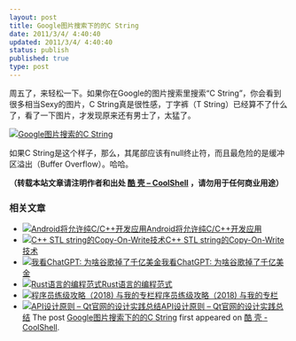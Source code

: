 ```yaml
---
layout: post
title: Google图片搜索下的的C String
date: 2011/3/4/ 4:40:40
updated: 2011/3/4/ 4:40:40
status: publish
published: true
type: post
---
```


周五了，来轻松一下。如果你在Google的图片搜索里搜索“C String”，你会看到很多相当Sexy的图片，C String真是很性感，丁字裤（T String）已经算不了什么了，看了一下图片，才发现原来还有男士了，太猛了。


[![](https://coolshell.cn/wp-content/uploads/2011/02/C_String.jpg "Google图片搜索的C String")](http://www.google.com.hk/images?hl=zh-cn&newwindow=1&safe=strict&q=C%20String&um=1&ie=UTF-8&source=og&sa=N&tab=wi&biw=1280&bih=677)


如果C String是这个样子，那么，其尾部应该有null终止符，而且最危险的是缓冲区溢出（Buffer Overflow）。哈哈。



**（转载本站文章请注明作者和出处 [酷 壳 – CoolShell](https://coolshell.cn/) ，请勿用于任何商业用途）**



### 相关文章

* [![Android将允许纯C/C++开发应用](https://coolshell.cn/wp-content/plugins/wordpress-23-related-posts-plugin/static/thumbs/28.jpg)](https://coolshell.cn/articles/3549.html)[Android将允许纯C/C++开发应用](https://coolshell.cn/articles/3549.html)
* [![C++ STL string的Copy-On-Write技术](https://coolshell.cn/wp-content/plugins/wordpress-23-related-posts-plugin/static/thumbs/22.jpg)](https://coolshell.cn/articles/12199.html)[C++ STL string的Copy-On-Write技术](https://coolshell.cn/articles/12199.html)
* [![我看ChatGPT: 为啥谷歌掉了千亿美金](https://coolshell.cn/wp-content/uploads/2023/02/chatgpt-150x150.jpg)](https://coolshell.cn/articles/22398.html)[我看ChatGPT: 为啥谷歌掉了千亿美金](https://coolshell.cn/articles/22398.html)
* [![Rust语言的编程范式](https://coolshell.cn/wp-content/uploads/2020/03/rust-social-wide-150x150.jpg)](https://coolshell.cn/articles/20845.html)[Rust语言的编程范式](https://coolshell.cn/articles/20845.html)
* [![程序员练级攻略（2018)  与我的专栏](https://coolshell.cn/wp-content/uploads/2018/05/300x262-150x150.jpg)](https://coolshell.cn/articles/18360.html)[程序员练级攻略（2018) 与我的专栏](https://coolshell.cn/articles/18360.html)
* [![API设计原则 – Qt官网的设计实践总结](https://coolshell.cn/wp-content/uploads/2017/07/api-design-300x278-2-150x150.jpg)](https://coolshell.cn/articles/18024.html)[API设计原则 – Qt官网的设计实践总结](https://coolshell.cn/articles/18024.html)
The post [Google图片搜索下的的C String](https://coolshell.cn/articles/3806.html) first appeared on [酷 壳 - CoolShell](https://coolshell.cn).